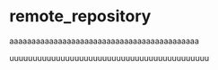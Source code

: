 # remote_repository



aaaaaaaaaaaaaaaaaaaaaaaaaaaaaaaaaaaaaaaaaaa 


uuuuuuuuuuuuuuuuuuuuuuuuuuuuuuuuuuuuuuuuuuu

